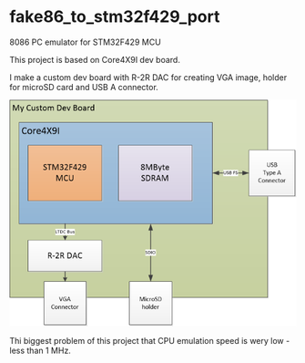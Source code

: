 # fake86_to_stm32f429_port
8086 PC emulator for STM32F429 MCU

This project is based on Core4X9I dev board.


I make a custom dev board with R-2R DAC for creating VGA image, holder for microSD card and USB A connector.


![Alt text](ModuleSchematic.png?raw=true "Image")


Thi biggest problem of this project that CPU emulation speed is wery low - less than 1 MHz.